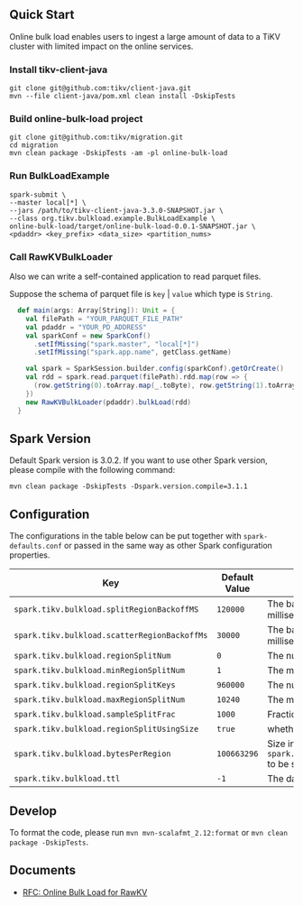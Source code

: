 ## Quick Start

Online bulk load enables users to ingest a large amount of data to a TiKV cluster with limited impact on the online services.

### Install tikv-client-java

```
git clone git@github.com:tikv/client-java.git
mvn --file client-java/pom.xml clean install -DskipTests
```

### Build online-bulk-load project

```
git clone git@github.com:tikv/migration.git
cd migration
mvn clean package -DskipTests -am -pl online-bulk-load
```

### Run BulkLoadExample

```
spark-submit \
--master local[*] \
--jars /path/to/tikv-client-java-3.3.0-SNAPSHOT.jar \
--class org.tikv.bulkload.example.BulkLoadExample \
online-bulk-load/target/online-bulk-load-0.0.1-SNAPSHOT.jar \
<pdaddr> <key_prefix> <data_size> <partition_nums>
```

### Call RawKVBulkLoader

Also we can write a self-contained application to read parquet files.

Suppose the schema of parquet file is `key` | `value` which type is `String`.

```scala
  def main(args: Array[String]): Unit = {
    val filePath = "YOUR_PARQUET_FILE_PATH"
    val pdaddr = "YOUR_PD_ADDRESS"
    val sparkConf = new SparkConf()
      .setIfMissing("spark.master", "local[*]")
      .setIfMissing("spark.app.name", getClass.getName)

    val spark = SparkSession.builder.config(sparkConf).getOrCreate()
    val rdd = spark.read.parquet(filePath).rdd.map(row => {
      (row.getString(0).toArray.map(_.toByte), row.getString(1).toArray.map(_.toByte))
    })
    new RawKVBulkLoader(pdaddr).bulkLoad(rdd)
  }
```

## Spark Version

Default Spark version is 3.0.2. If you want to use other Spark version, please compile with the following command:

```
mvn clean package -DskipTests -Dspark.version.compile=3.1.1
```

## Configuration

The configurations in the table below can be put together with `spark-defaults.conf` or passed in the same way as other Spark configuration properties.

|    Key    | Default Value | Description |
| ---------- | --- | --- |
| `spark.tikv.bulkload.splitRegionBackoffMS` |  `120000` | The backoff time of split region in milliseconds |
| `spark.tikv.bulkload.scatterRegionBackoffMs` |  `30000` | The backoff time of scatter region in milliseconds
| `spark.tikv.bulkload.regionSplitNum` |  `0` | The number of split regions |
| `spark.tikv.bulkload.minRegionSplitNum` |  `1` | The minimum number of split regions |
| `spark.tikv.bulkload.regionSplitKeys` |  `960000` | The number of keys per region |
| `spark.tikv.bulkload.maxRegionSplitNum` |  `10240` | The maximum number of split regions |
| `spark.tikv.bulkload.sampleSplitFrac` |  `1000` | Fraction of sample split |
| `spark.tikv.bulkload.regionSplitUsingSize` |  `true` | whether using size to split region |
| `spark.tikv.bulkload.bytesPerRegion` | `100663296` | Size in bytes per region.This requires `spark.tikv.bulkload.regionSplitUsingSize` to be set true. |
| `spark.tikv.bulkload.ttl` |  `-1` | The data's time to live |

## Develop

To format the code, please run `mvn mvn-scalafmt_2.12:format` or `mvn clean package -DskipTests`.

## Documents

- [RFC: Online Bulk Load for RawKV](https://github.com/tikv/rfcs/blob/master/text/0072-online-bulk-load-for-rawkv.md)
